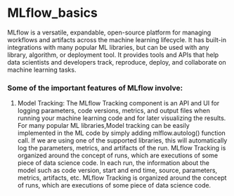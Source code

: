 # MLflow_basics
MLflow is a versatile, expandable, open-source platform for managing workflows and artifacts across the machine learning lifecycle. It has built-in integrations with many popular ML libraries, but can be used with any library, algorithm, or deployment tool. It provides tools and APIs that help data scientists and developers track, reproduce, deploy, and collaborate on machine learning tasks.

### Some of the important features of MLflow involve:
1. Model Tracking:
   The MLflow Tracking component is an API and UI for logging parameters, code versions, metrics, and output files when running your machine learning code and for later visualizing the results. For many popular ML libraries,Model tracking can be easily implemented in the ML code by simply adding mlflow.autolog() function call. If we are using one of the supported libraries, this will automatically log the parameters, metrics, and artifacts of the run. 
MLflow Tracking is organized around the concept of runs, which are executions of some piece of data science code. In each run, the information about the model such as code version, start and end time, source, parameters, metrics, artifacts, etc. MLflow Tracking is organized around the concept of runs, which are executions of some piece of data science code.

              
